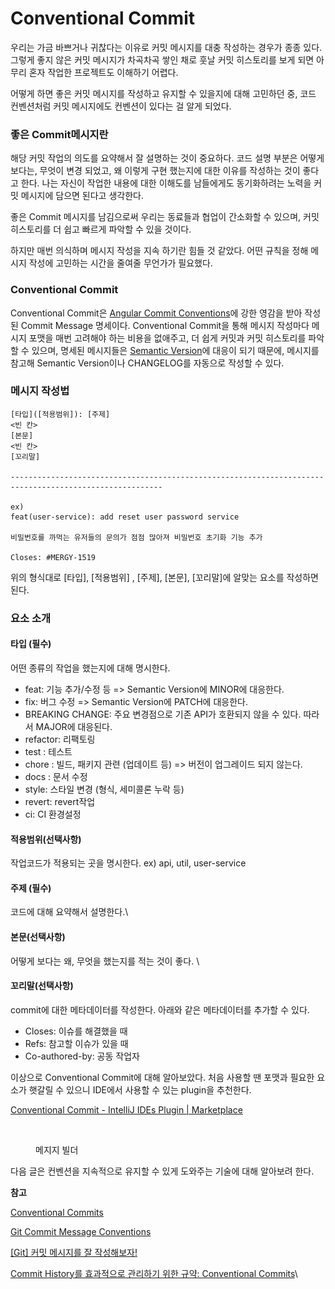 # Conventional Commit

우리는 가금 바쁘거나 귀찮다는 이유로 커밋 메시지를 대충 작성하는 경우가 종종 있다. 그렇게 좋지 않은 커밋 메시지가 차곡차곡 쌓인 채로 훗날 커밋 히스토리를 보게 되면 아무리 혼자 작업한 프로젝트도 이해하기 어렵다.

어떻게 하면 좋은 커밋 메시지를 작성하고 유지할 수 있을지에 대해 고민하던 중, 코드 컨벤션처럼 커밋 메시지에도 컨벤션이 있다는 걸 알게 되었다.

### 좋은 Commit메시지란

해당 커밋 작업의 의도를 요약해서 잘 설명하는 것이 중요하다. 코드 설명 부분은 어떻게 보다는, 무엇이 변경 되었고, 왜 이렇게 구현 했는지에 대한 이유를 작성하는 것이 좋다고 한다. 나는 자신이 작업한 내용에 대한 이해도를 남들에게도 동기화하려는 노력을 커밋 메시지에 담으면 된다고 생각한다.

좋은 Commit 메시지를 남김으로써 우리는 동료들과 협업이 간소화할 수 있으며, 커밋 히스토리를 더 쉽고 빠르게 파악할 수 있을 것이다.

하지만 매번 의식하며 메시지 작성을 지속 하기란 힘들 것 같았다. 어떤 규칙을 정해 메시지 작성에 고민하는 시간을 줄여줄 무언가가 필요했다.&#x20;

### Conventional Commit

Conventional Commit은 [Angular Commit Conventions](https://gist.github.com/stephenparish/9941e89d80e2bc58a153)에 강한 영감을 받아 작성된 Commit Message 명세이다. Conventional Commit을 통해 메시지 작성마다 메시지 포맷을 매번 고려해야 하는 비용을 없애주고, 더 쉽게 커밋과 커밋 히스토리를 파악할 수 있으며, 명세된 메시지들은 [Semantic Version](https://semver.org/)에 대응이 되기 때문에, 메시지를 참고해 Semantic Version이나 CHANGELOG를 자동으로 작성할 수 있다.

### 메시지 작성법

```
[타입]([적용범위]): [주제]
<빈 칸>
[본문]
<빈 칸>
[꼬리말]

--------------------------------------------------------------------------------------------------------

ex)
feat(user-service): add reset user password service

비밀번호를 까먹는 유저들의 문의가 점점 많아져 비밀번호 초기화 기능 추가

Closes: #MERGY-1519
```

위의 형식대로 \[타입], \[적용범위] , \[주제], \[본문], \[꼬리말]에 알맞는 요소를 작성하면 된다.&#x20;



### 요소 소개&#x20;

#### **타입 (필수)**

어떤 종류의 작업을 했는지에 대해 명시한다.

* feat: 기능 추가/수정 등 => Semantic Version에 MINOR에 대응한다.
* fix: 버그 수정 => Semantic Version에 PATCH에 대응한다.
* BREAKING CHANGE: 주요 변경점으로 기존 API가 호환되지 않을 수 있다. 따라서 MAJOR에 대응된다.
* refactor: 리팩토링
* test : 테스트
* chore : 빌드, 패키지 관련 (업데이트 등) => 버전이 업그레이드 되지 않는다.
* docs : 문서 수정
* style: 스타일 변경 (형식, 세미콜론 누락 등)
* revert: revert작업
* ci: CI 환경설정

#### **적용범위(선택사항)**

작업코드가 적용되는 곳을 명시한다. ex) api, util, user-service

#### **주제 (필수)**

코드에 대해 요약해서 설명한다.\


#### **본문(선택사항)**

어떻게 보다는 왜, 무엇을 했는지를 적는 것이 좋다. \


#### **꼬리말(선택사항)**

commit에 대한 메타데이터를 작성한다. 아래와 같은 메타데이터를 추가할 수 있다.

* Closes: 이슈를 해결했을 때
* Refs: 참고할 이슈가 있을 때
* Co-authored-by: 공동 작업자





이상으로 Conventional Commit에 대해 알아보았다. 처음 사용할 땐 포맷과 필요한 요소가 햇갈릴 수 있으니 IDE에서 사용할 수 있는 plugin을 추천한다.&#x20;

[Conventional Commit - IntelliJ IDEs Plugin | Marketplace](https://plugins.jetbrains.com/plugin/13389-conventional-commit)



<figure><img src="../../.gitbook/assets/스크린샷 2023-02-01 오전 11.35.03 (1).png" alt=""><figcaption><p>메지지 빌더</p></figcaption></figure>

다음 글은 컨벤션을 지속적으로 유지할 수 있게 도와주는 기술에 대해 알아보려 한다.



**참고**

[Conventional Commits](https://www.conventionalcommits.org/ko/v1.0.0-beta.4/#%ea%b0%9c%ec%9a%94)

[Git Commit Message Conventions](https://docs.google.com/document/d/1QrDFcIiPjSLDn3EL15IJygNPiHORgU1\_OOAqWjiDU5Y/edit)

[\[Git\] 커밋 메시지를 잘 작성해보자!](https://velog.io/@ozragwort/Git-%EC%BB%A4%EB%B0%8B-%EB%A9%94%EC%8B%9C%EC%A7%80%EB%A5%BC-%EC%9E%98-%EC%9E%91%EC%84%B1%ED%95%B4%EB%B3%B4%EC%9E%90#%EC%BB%A4%EB%B0%8B-%EB%A9%94%EC%8B%9C%EC%A7%80%EC%9D%98-%EC%BB%A8%EB%B2%A4%EC%85%98)

[Commit History를 효과적으로 관리하기 위한 규약: Conventional Commits](https://medium.com/hdackorea/commit-history%EB%A5%BC-%ED%9A%A8%EA%B3%BC%EC%A0%81%EC%9C%BC%EB%A1%9C-%EA%B4%80%EB%A6%AC%ED%95%98%EA%B8%B0-%EC%9C%84%ED%95%9C-%EA%B7%9C%EC%95%BD-conventional-commits-67b2114ac8e4)\
